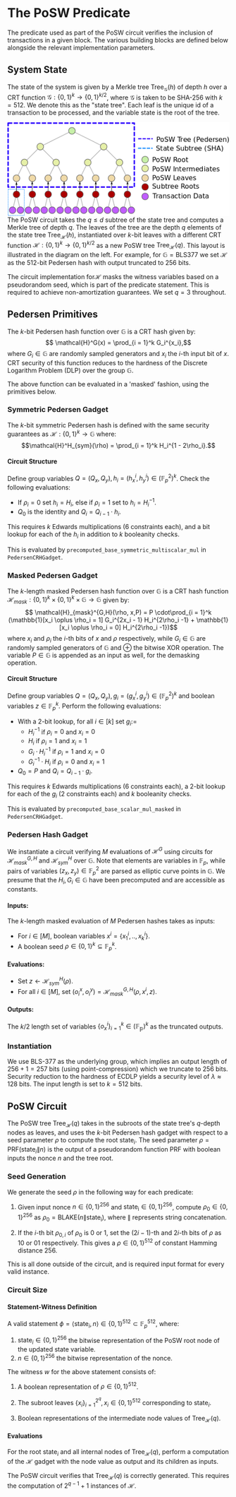 # The PoSW Predicate

The predicate used as part of the PoSW circuit verifies the inclusion of transactions in a given block. The various building blocks are defined below alongside the relevant implementation parameters.

## System State

The state of the system is given by a Merkle tree $\mathsf{Tree}_\mathcal{G}(h)$ of depth $h$ over a CRT function $\mathcal{G}: \{0,1\}^{k} \rightarrow \{0,1\}^{k/2}$, where $\mathcal{G}$ is taken to be SHA-256 with $k = 512$. We denote this as the "state tree". Each leaf is the unique id of a transaction to be processed, and the variable $\mathsf{state}$ is the root of the tree.

<img align="left" src="Binary_tree.png" style="float:right"></img>

The PoSW circuit takes the $q \leq d$ subtree of the state tree and computes a Merkle tree of depth $q$. The leaves of the tree are the depth $q$ elements of the state tree $\mathsf{Tree}_\mathcal{H}(h)$, instantiated over $k$-bit leaves with a different CRT function $\mathcal{H} : \{0,1\}^{k} \rightarrow \{0,1\}^{k/2}$ as a new PoSW tree $\mathsf{Tree}_{\mathcal{H}}(q)$. This layout is illustrated in the diagram on the left. For example, for $\mathbb{G} = \mathsf{BLS377}$ we set $\mathcal{H}$ as the $512$-bit Pedersen hash with output truncated to $256$ bits. 

The circuit implementation for$\mathcal{H}$ masks the witness variables based on a pseudorandom seed, which is part of the predicate statement. This is required to achieve non-amortization guarantees. We set $q = 3$ throughout.

## Pedersen Primitives
The $k$-bit Pedersen hash function over $\mathbb{G}$ is a CRT hash given by: $$ \mathcal{H}^G(x) = \prod_{i = 1}^k G_i^{x_i},$$ where $G_i \in \mathbb{G}$ are randomly sampled generators and $x_i$ the $i$-th input bit of $x$. CRT security of this function reduces to the hardness of the Discrete Logarithm Problem (DLP) over the group $\mathbb{G}.$

The above function can be evaluated in a 'masked' fashion, using the primitives below.

### Symmetric Pedersen Gadget

The $k$-bit symmetric Pedersen hash is defined with the same security guarantees as $\mathcal{H}: \{0,1\}^k \rightarrow \mathbb{G}$ where: $$\mathcal{H}^H_{sym}(\rho) = \prod_{i = 1}^k H_i^{1 - 2\rho_i}.$$ 

#### Circuit Structure

Define group variables $Q = (Q_x, Q_y), h_i = (h^i_x, h^i_y) \in (\mathbb{F}_p^2)^k$. Check the following evaluations:
- If $\rho_i = 0$  set $h_i = H_i$, else if $\rho_i = 1$ set to $h_i = H_i^{-1}$.
- $Q_0$ is the identity and $Q_i = Q_{i-1} \cdot h_i$.

This requires $k$ Edwards multiplications (6 constraints each), and a bit lookup for each of the $h_i$ in addition to $k$ booleanity checks.

This is evaluated by ``precomputed_base_symmetric_multiscalar_mul`` in ``PedersenCRHGadget``.
  

### Masked Pedersen Gadget
The $k$-length masked Pedersen hash function over $\mathbb{G}$ is a CRT hash function $\mathcal{H}_{mask}: \{0,1\}^{k} \times \{0,1\}^k \times \mathbb{G} \rightarrow \mathbb{G}$ given by: $$ \mathcal{H}_{mask}^{G,H}(\rho, x,P) = P \cdot\prod_{i = 1}^k (\mathbb{1}[x_i \oplus \rho_i = 1] G_i^{2x_i - 1} H_i^{2\rho_i -1} + \mathbb{1}[x_i \oplus \rho_i = 0] H_i^{2\rho_i -1})$$ where $x_i$ and $\rho_i$ the $i$-th bits of $x$ and $\rho$ respectively, while $G_i \in \mathbb{G}$ are randomly sampled generators of $\mathbb{G}$ and $\oplus$ the bitwise XOR operation. The variable $P \in \mathbb{G}$ is appended as an input as well, for the demasking operation.

#### Circuit Structure
Define group variables $Q = (Q_x, Q_y), g_i = (g^i_x, g^i_y) \in (\mathbb{F}_p^2)^k$ and boolean variables $z \in \mathbb{F}_p^k$. Perform the following evaluations:
- With a $2$-bit lookup, for all $i \in [k]$ set $g_i :=$
 	- $H_i^{-1}$ if $\rho_i = 0$ and $x_i = 0$
 	 - $H_i$ if $\rho_i = 1$ and $x_i = 1$
 	- $G_i \cdot H_i^{-1}$ if $\rho_i = 1$ and $x_i = 0$
 	- $G_i^{-1} \cdot H_i$ if $\rho_i = 0$ and $x_i = 1$
- $Q_0 = P$ and $Q_i = Q_{i-1} \cdot g_i$.

This requires $k$ Edwards multiplications (6 constraints each), a $2$-bit lookup for each of the $g_i$ (2 constraints each) and $k$ booleanity checks.

This is evaluated by ``precomputed_base_scalar_mul_masked`` in ``PedersenCRHGadget``.

### Pedersen Hash Gadget

We instantiate a circuit verifying $M$ evaluations of $\mathcal{H}^G$ using circuits for $\mathcal{H}^{G,H}_{mask}$ and $\mathcal{H}^H_{sym}$ over $\mathbb{G}$. Note that elements are variables in $\mathbb{F}_p$, while pairs of variables $(z_x,z_y) \in \mathbb{F}_p^2$ are parsed as elliptic curve points in $\mathbb{G}.$ We presume that the $H_i, G_i \in \mathbb{G}$ have been precomputed and are accessible as constants.

#### Inputs:

The $k$-length masked evaluation of $M$ Pedersen hashes takes as inputs:
- For $i \in [ M ]$, boolean variables $x^i = \{x^i_1, .., x^i_k\}$. 
- A boolean seed $\rho \in \{0,1\}^k \subseteq \mathbb{F}^k_p$.
#### Evaluations:
- Set $z \leftarrow \mathcal{H}^H_{sym}(\rho)$.
-  For all $i \in [M]$,  set $(o^x_i, o_i^y) = \mathcal{H}^{G,H}_{mask}(\rho, x^i, z)$.

#### Outputs:
The $k/2$ length set of variables $\{o^i_x\}_{i = 1}^k \in (\mathbb{F_p})^k$ as the truncated outputs.

### Instantiation
We use BLS-377 as the underlying group, which implies an output length of $256+1 = 257$ bits (using point-compression) which we truncate to $256$ bits. Security reduction to the hardness of ECDLP yields a security level of $\lambda \approx 128$ bits. The input length is set to $k = 512$ bits. 

## PoSW Circuit 

The PoSW tree $\mathsf{Tree}_{\mathcal{H}}(q)$ takes in the subroots of the state tree's $q$-depth nodes as leaves, and uses the $k$-bit Pedersen hash gadget with respect to a seed parameter $\rho$ to compute the root $\mathsf{state}_i$. The seed parameter $\rho = \mathsf{PRF}(\mathsf{state}_i \| n)$ is the output of a pseudorandom function $\mathsf{PRF}$ with boolean inputs the nonce $n$ and the tree root.

### Seed Generation
We generate the seed $\rho$ in the following way for each predicate:

1. Given input nonce $n \in \{0,1\}^{256}$ and $\mathsf{state_i} \in \{0,1\}^{256}$, compute $\rho_0 \in \{0,1\}^{256}$ as $\rho_0 = \mathsf{BLAKE}(n \| \mathsf{state_i})$, where $\|$ represents string concatenation.

2. If the $i$-th bit $\rho_{0,i}$ of $\rho_0$ is $0$ or $1$, set the $(2i-1)$-th and $2i$-th bits of $\rho$ as $10$ or $01$ respectively. This gives a $\rho \in \{0,1\}^{512}$ of constant Hamming distance $256$.

This is all done outside of the circuit, and is required input format for every valid instance.

### Circuit Size

#### Statement-Witness Definition
A valid statement $\phi = \langle \mathsf{state}_i, n \rangle \in \{0,1\}^{512} \subset \mathbb{F}_p^{512}$, where: 

1. $\mathsf{state}_i \in \{0,1\}^{256}$ the bitwise representation of the PoSW root node of the updated state variable.
2. $n \in \{0,1\}^{256}$ the bitwise representation of the nonce.

The witness $w$ for the above statement consists of:

1. A boolean representation of $\rho \in \{0,1\}^{512}$.

2. The subroot leaves $\{x_i\}_{i = 1}^{2^q}, x_i \in \{0,1\}^{512}$ corresponding to $\mathsf{state}_i$.

3. Boolean representations of the intermediate node values of $\mathsf{Tree}_{\mathcal{H}}(q)$.

#### Evaluations

For the root $\mathsf{state}_i$ and all internal nodes of $\mathsf{Tree}_{\mathcal{H}}(q)$, perform a computation of the $\mathcal{H}$ gadget with the node value as output and its children as inputs. 

The PoSW circuit verifies that $\mathsf{Tree}_{\mathcal{H}}(q)$ is correctly generated. This requires the computation of $2^{q-1} + 1$ instances of $\mathcal{H}$.



 
